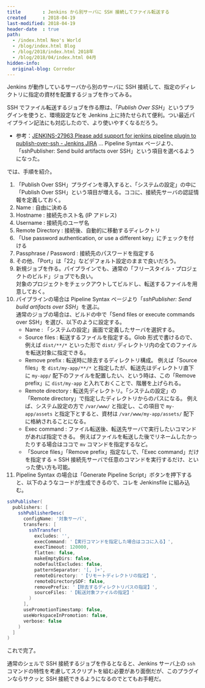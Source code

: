 ```yaml
---
title        : Jenkins から別サーバに SSH 接続してファイル転送する
created      : 2018-04-19
last-modified: 2018-04-19
header-date  : true
path:
  - /index.html Neo's World
  - /blog/index.html Blog
  - /blog/2018/index.html 2018年
  - /blog/2018/04/index.html 04月
hidden-info:
  original-blog: Corredor
---
```


Jenkins が動作しているサーバから別のサーバに SSH 接続して、指定のディレクトリに指定の資材を配置するジョブを作ってみる。

SSH でファイル転送するジョブを作る際は、「*Publish Over SSH*」というプラグインを使うと、環境設定などを Jenkins 上に持たせられて便利。つい最近パイプライン記法にも対応したので、より使いやすくなるだろう。

- 参考：[JENKINS-27963 Please add support for jenkins pipeline plugin to publish-over-ssh - Jenkins JIRA](https://issues.jenkins-ci.org/browse/JENKINS-27963) … Pipeline Syntax ページより、「sshPublisher: Send build artifacts over SSH」という項目を選べるようになった。

では、手順を紹介。

1. 「Publish Over SSH」プラグインを導入すると、「システムの設定」の中に「Publish Over SSH」という項目が増える。ココに、接続先サーバの認証情報を定義しておく。
2. Name : 自由に決める
3. Hostname : 接続先ホスト名 (IP アドレス)
4. Username : 接続先のユーザ名
5. Remote Directory : 接続後、自動的に移動するディレクトリ
6. 「Use password authentication, or use a different key」にチェックを付ける
7. Passphrase / Password : 接続先のパスワードを指定する
8. その他、「Port」は「22」などデフォルト設定のままで良いだろう。
9. 新規ジョブを作る。パイプラインでも、通常の「フリースタイル・プロジェクトのビルド」ジョブでも良い。  
   対象のプロジェクトをチェックアウトしてビルドし、転送するファイルを用意しておく。
10. パイプラインの場合は Pipeline Syntax ページより「*sshPublisher: Send build artifacts over SSH*」を選ぶ。  
    通常のジョブの場合は、ビルドの中で「Send files or execute commands over SSH」を選び、以下のように設定する。
    - Name : 「システムの設定」画面で定義したサーバを選択する。
    - Source files : 転送するファイルを指定する。Glob 形式で書けるので、例えば `dist/**/*` といった形で `dist/` ディレクトリ内の全てのファイルを転送対象に指定できる。
    - Remove prefix : 転送時に除去するディレクトリ構成。 例えば「Source files」を `dist/my-app/**/*` と指定したが、転送先はディレクトリ直下に `my-app/` 配下のファイルを配置したい、という時は、この「Remove prefix」に `dist/my-app` と入れておくことで、階層を上げられる。
    - Remote directory : 転送先ディレクトリ。「システムの設定」の「Remote directory」で指定したディレクトリからのパスになる。 例えば、システム設定の方で `/var/www/` と指定し、この項目で `my-app/assets` と指定下とすると、資材は `/var/www/my-app/assets/` 配下に格納されることになる。
    - Exec command : ファイル転送後、転送先サーバで実行したいコマンドがあれば指定できる。 例えばファイルを転送した後でリネームしたかったりする場合はココで `mv` コマンドを指定するなど。
    - 「Source files」「Remove prefix」指定なしで、「Exec command」だけを指定する = SSH 接続先サーバで任意のコマンドを実行するだけ、といった使い方も可能。
11. Pipeline Syntax の場合は「Generate Pipeline Script」ボタンを押下すると、以下のようなコードが生成できるので、コレを Jenkinsfile に組み込む。

```groovy
sshPublisher(
  publishers: [
    sshPublisherDesc(
      configName: '対象サーバ',
      transfers: [
        sshTransfer(
          excludes: '',
          execCommand: '【実行コマンドを指定した場合はココに入る】',
          execTimeout: 120000,
          flatten: false,
          makeEmptyDirs: false,
          noDefaultExcludes: false,
          patternSeparator: '[, ]+',
          remoteDirectory: '【リモートディレクトリの指定】',
          remoteDirectorySDF: false,
          removePrefix: '【除去するディレクトリパスの指定】',
          sourceFiles: '【転送対象ファイルの指定】'
        )
      ],
      usePromotionTimestamp: false,
      useWorkspaceInPromotion: false,
      verbose: false
    )
  ]
)
```

これで完了。

通常のシェルで SSH 接続するジョブを作るとなると、Jenkins サーバ上の `ssh` コマンドの特性を考慮してスクリプトを組む必要があり面倒だが、このプラグインならサクッと SSH 接続できるようになるのでとてもお手軽だ。
